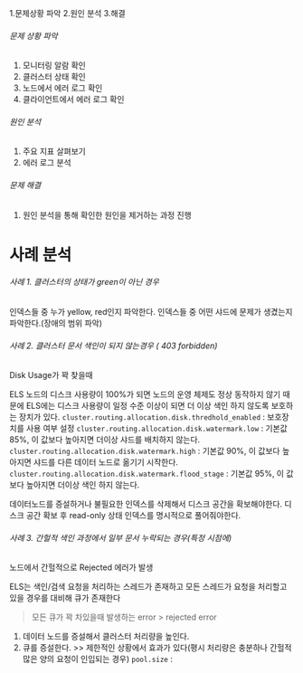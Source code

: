 1.문제상황 파악
2.원인 분석
3.해결


###### 문제 상황 파악
1. 모니터링 알람 확인
2. 클러스터 상태 확인
3. 노드에서 에러 로그 확인
4. 클라이언트에서 에러 로그 확인

###### 원인 분석
1. 주요 지표 살펴보기
2. 에러 로그 분석

###### 문제 해결
1. 원인 분석을 통해 확인한 원인을 제거하는 과정 진행


# 사례 분석

###### 사례 1. 클러스터의 상태가 green이 아닌 경우

인덱스들 중 누가 yellow, red인지 파악한다.
인덱스들 중 어떤 샤드에 문제가 생겼는지 파악한다.(장애의 범위 파악)


###### 사례 2. 클러스터 문서 색인이 되지 않는경우 ( 403 forbidden)

Disk Usage가 꽉 찾을때

ELS 노드의 디스크 사용량이 100%가 되면 노드의 운영 체제도 정상 동작하지 않기 때문에 ELS에는 디스크 사용량이 일정 수준 이상이 되면 더 이상 색인 하지 않도록 보호하는 장치가 있다.
`cluster.routing.allocation.disk.thredhold_enabled` : 보호장치를 사용 여부 설정
`cluster.routing.allocation.disk.watermark.low` : 기본값 85%, 이 값보다 높아지면 더이상 샤드를 배치하지 않는다.
`cluster.routing.allocation.disk.watermark.high` : 기본값 90%, 이 값보다 높아지면 샤드를 다른 데이터 노드로 옮기기 시작한다.
`cluster.routing.allocation.disk.watermark.flood_stage` : 기본값 95%, 이 값보다 높아지면 더이상 색인 하지 않는다.

데이터노드를 증설하거나 불필요한 인덱스를 삭제해서 디스크 공간을 확보해야한다.
디스크 공간 확보 후 read-only 상태 인덱스를 명시적으로 풀어줘야한다.

###### 사례 3. 간헐적 색인 과정에서 일부 문서 누락되는 경우(특정 시점에)

노드에서 간헐적으로 Rejected 에러가 발생

ELS는 색인/검색 요청을 처리하는 스레드가 존재하고 모든 스레드가 요청을 처리할고 있을 경우를 대비해 큐가 존재한다
> 모든 큐가 꽉 차있을때 발생하는 error > rejected error

1. 데이터 노드를 증설해서 클러스터 처리량을 높인다.
2. 큐를 증설한다. >> 제한적인 상황에서 효과가 있다(평시 처리량은 충분하나 간헐적 많은 양의 요청이 인입되는 경우)
`pool.size` : 
